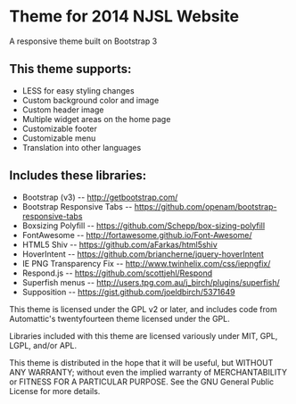 Theme for 2014 NJSL Website
===========================

A responsive theme built on Bootstrap 3

This theme supports:
--------------------

* LESS for easy styling changes
* Custom background color and image
* Custom header image
* Multiple widget areas on the home page
* Customizable footer
* Customizable menu
* Translation into other languages

Includes these libraries:
-------------------------

* Bootstrap (v3)            -- http://getbootstrap.com/ 
* Bootstrap Responsive Tabs -- https://github.com/openam/bootstrap-responsive-tabs
* Boxsizing Polyfill        -- https://github.com/Schepp/box-sizing-polyfill
* FontAwesome               -- http://fortawesome.github.io/Font-Awesome/
* HTML5 Shiv                -- https://github.com/aFarkas/html5shiv
* HoverIntent               -- https://github.com/briancherne/jquery-hoverIntent
* IE PNG Transparency Fix   -- http://www.twinhelix.com/css/iepngfix/
* Respond.js                -- https://github.com/scottjehl/Respond
* Superfish menus           -- http://users.tpg.com.au/j_birch/plugins/superfish/
* Supposition               -- https://gist.github.com/joeldbirch/5371649

This theme is licensed under the GPL v2 or later, and includes code from Automattic's twentyfourteen theme licensed under the GPL.

Libraries included with this theme are licensed variously under MIT, GPL, LGPL, and/or APL.

This theme is distributed in the hope that it will be useful,
but WITHOUT ANY WARRANTY; without even the implied warranty of
MERCHANTABILITY or FITNESS FOR A PARTICULAR PURPOSE.  See the
GNU General Public License for more details.
